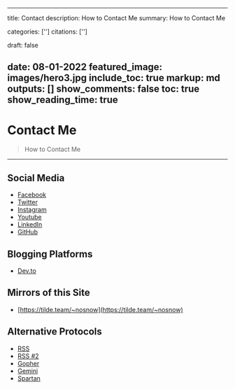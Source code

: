 ______________________________________________________________________

title: Contact description: How to Contact Me summary: How to Contact Me

categories: \[''\] citations: \[''\]

draft: false

## date: 08-01-2022 featured_image: images/hero3.jpg include_toc: true markup: md outputs: \[\] show_comments: false toc: true show_reading_time: true

# Contact Me

> How to Contact Me

______________________________________________________________________

## Social Media

- [Facebook](https://www.facebook.com/nsynovic)
- [Twitter](https://twitter.com/nick_synovic)
- [Instagram](https://www.instagram.com/nicholas_synovic/)
- [Youtube](https://www.youtube.com/channel/UCVG2VYy7GJ86BLiUaj5LEZQ)
- [LinkedIn](https://www.linkedin.com/in/nsynovic/)
- [GitHub](https://github.com/NicholasSynovic)

## Blogging Platforms

- [Dev.to](https://dev.to/nicholassynovic)

## Mirrors of this Site

- [https://tilde.team/~nosnow](https://tilde.team/~nosnow)

## Alternative Protocols

- [RSS](https://nsynovic.dev/posts/feed.xml)
- [RSS #2](https://tilde.team/~nosnow/posts/feed.xml)
- [Gopher](gopher://tilde.team/1/~nosnow%22)
- [Gemini](gemini://tilde.team/~nosnow%22)
- [Spartan](spartan://tilde.team/~nosnow%22)
